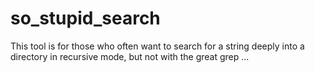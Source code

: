 # so_stupid_search
This tool is for those who often want to search for a string deeply into a directory in recursive mode, but not with the great grep ...
